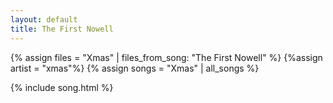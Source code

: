 ```yaml
---
layout: default
title: The First Nowell
---
```


{% assign files = "Xmas" | files_from_song: "The First Nowell" %}
{%assign artist = "xmas"%}
{% assign songs = "Xmas" | all_songs %}

 
{% include song.html %}